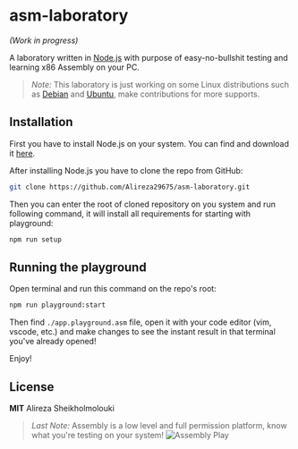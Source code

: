 # asm-laboratory
_(Work in progress)_

A laboratory written in [Node.js](https://nodejs.org/) with purpose of easy-no-bullshit testing and learning x86 Assembly on your PC.

> *Note:* This laboratory is just working on some Linux distributions such as [Debian](https://www.debian.org/) and [Ubuntu](https://www.ubuntu.com/), make contributions for more supports.

## Installation
First you have to install Node.js on your system. You can find and download it [here](https://nodejs.org/en/).

After installing Node.js you have to clone the repo from GitHub:
```bash
git clone https://github.com/Alireza29675/asm-laboratory.git
```

Then you can enter the root of cloned repository on you system and run following command, it will install all requirements for starting with playground:
```bash
npm run setup
```

## Running the playground

Open terminal and run this command on the repo's root:
```bash
npm run playground:start
```
Then find `./app.playground.asm` file, open it with your code editor (vim, vscode, etc.) and make changes to see the instant result in that terminal you've already opened!

Enjoy!

## License
**MIT** Alireza Sheikholmolouki

> *Last Note:* Assembly is a low level and full permission platform, know what you're testing on your system!
![Assembly Play](http://php.net/manual/tr/images/0baa1b9fae6aec55bbb73037f3016001-xkcd-goto.png)
